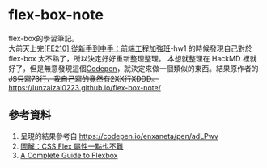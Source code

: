 # flex-box-note
flex-box的學習筆記。
<br>
大前天上完[[FE210] 從新手到中手：前端工程加強班](https://lidemy.com/courses/frontend-intermediate-course/lectures/2865485)-hw1 的時候發現自己對於 flex-box 太不熟了，所以決定好好重新整理整理。
本想就整理在 HackMD 裡就好了，但是無意發現這個[Codepen](https://codepen.io/enxaneta/pen/adLPwv)，就決定來做一個類似的東西。~~結果原作者的JS只寫73行，我自己寫的竟然有2XX行XDDD。~~
https://lunzaizai0223.github.io/flex-box-note/
## 參考資料
1. 呈現的結果參考自 https://codepen.io/enxaneta/pen/adLPwv
2. [圖解：CSS Flex 屬性一點也不難](https://wcc723.github.io/css/2017/07/21/css-flex/#align-content)
3. [A Complete Guide to Flexbox](https://css-tricks.com/snippets/css/a-guide-to-flexbox/#background)
